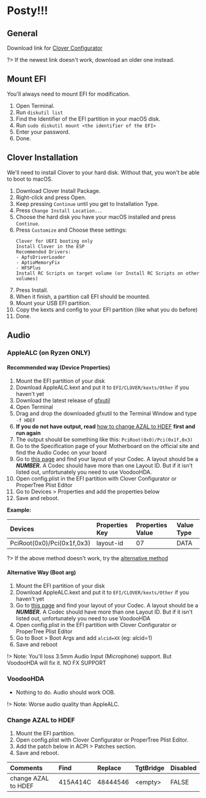 # Posty!!!

## General

Download link for [Clover Configurator](https://mackie100projects.altervista.org/download-clover-configurator/)

?> If the newest link doesn't work, download an older one instead.

## Mount EFI

You'll always need to mount EFI for modification.

1. Open Terminal.
2. Run `diskutil list`
3. Find the Identifier of the EFI partition in your macOS disk.
4. Run `sudo diskutil mount <the identifier of the EFI>`
5. Enter your password.
6. Done.

## Clover Installation

We'll need to install Clover to your hard disk. Without that, you won't be able to boot to macOS.

1. Download Clover Install Package.
2. Right-click and press Open.
3. Keep pressing `Continue` until you get to Installation Type.
4. Press `Change Install Location..`.
5. Choose the hard disk you have your macOS installed and press `Continue`.
6. Press `Customize` and Choose these settings:
    ```
    Clover for UEFI booting only
    Install Clover in the ESP
    Recommended Drivers:  
    - ApfsDriverLoader
    - AptioMemoryFix
    - HFSPlus
    Install RC Scripts on target volume (or Install RC Scripts on other volumes)
    ```
7. Press Install.
8. When it finish, a partition call EFI should be mounted.
9. Mount your USB EFI partition.
10. Copy the kexts and config to your EFI partition \(like what you do before\)
11. Done.

## Audio

### AppleALC \(on Ryzen ONLY\)

#### Recommended way (Device Properties)

1. Mount the EFI partition of your disk
2. Download AppleALC.kext and put it to `EFI/CLOVER/kexts/Other` if you haven't yet
3. Download the latest release of [gfxutil](https://github.com/acidanthera/gfxutil/releases)
4. Open Terminal
5. Drag and drop the downloaded gfxutil to the Terminal Window and type `-f HDEF`
6. **If you do not have output, read** [how to change AZAL to HDEF](/post-installation/posty.md#change-azal-to-hdef) **first and run again**
7. The output should be something like this: `PciRoot(0x0)/Pci(0x1f,0x3)`
8. Go to the Specification page of your Motherboard on the official site and find the Audio Codec on your board
9. Go to [this page](https://github.com/acidanthera/AppleALC/wiki/Supported-codecs) and find your layout of your Codec. A layout should be a _**NUMBER.**_ A Codec should have more than one Layout ID. But if it isn't listed out, unfortunately you need to use VoodooHDA.
10. Open config.plist in the EFI partition with Clover Configurator or ProperTree Plist Editor
11. Go to Devices &gt; Properties and add the properties below
12. Save and reboot.


**Example:**

| Devices | Properties Key | Properties Value | Value Type |
| :--- | :--- | :--- | :--- |
| PciRoot\(0x0\)/Pci\(0x1f,0x3\) | layout-id | 07 | DATA |

?> If the above method doesn't work, try the [alternative method](#alternative-way-boot-arg)

#### Alternative Way (Boot arg)

1. Mount the EFI partition of your disk
2. Download AppleALC.kext and put it to `EFI/CLOVER/kexts/Other` if you haven't yet
3. Go to [this page](https://github.com/acidanthera/AppleALC/wiki/Supported-codecs) and find your layout of your Codec. A layout should be a _**NUMBER.**_ A Codec should have more than one Layout ID. But if it isn't listed out, unfortunately you need to use VoodooHDA
4. Open config.plist in the EFI partition with Clover Configurator or ProperTree Plist Editor
5. Go to Boot &gt; Boot Args and add `alcid=XX` (eg: alcid=1)
6. Save and reboot

!> Note: You'll loss 3.5mm Audio Input \(Microphone\) support. But VoodooHDA will fix it. NO FX SUPPORT

### VoodooHDA

* Nothing to do. Audio should work OOB.

!> Note: Worse audio quality than AppleALC.

### Change AZAL to HDEF

1. Mount the EFI partition.
2. Open config.plist with Clover Configurator or ProperTree Plist Editor.
3. Add the patch below in ACPI &gt; Patches section.
4. Save and reboot.

| Comments | Find | Replace | TgtBridge | Disabled |
| :--- | :--- | :--- | :--- | :--- |
| change AZAL to HDEF | 415A414C | 48444546 | &lt;empty&gt; | FALSE |

